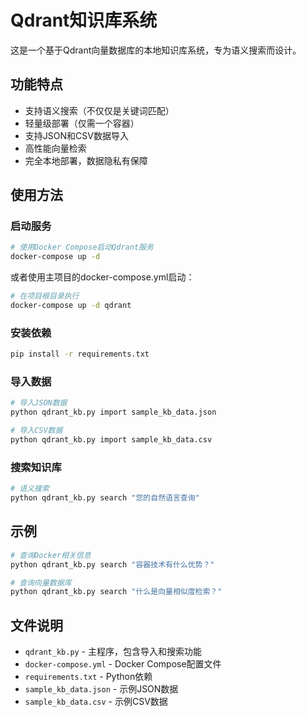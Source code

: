 # Qdrant知识库系统

这是一个基于Qdrant向量数据库的本地知识库系统，专为语义搜索而设计。

## 功能特点

- 支持语义搜索（不仅仅是关键词匹配）
- 轻量级部署（仅需一个容器）
- 支持JSON和CSV数据导入
- 高性能向量检索
- 完全本地部署，数据隐私有保障

## 使用方法

### 启动服务

```bash
# 使用Docker Compose启动Qdrant服务
docker-compose up -d
```

或者使用主项目的docker-compose.yml启动：

```bash
# 在项目根目录执行
docker-compose up -d qdrant
```

### 安装依赖

```bash
pip install -r requirements.txt
```

### 导入数据

```bash
# 导入JSON数据
python qdrant_kb.py import sample_kb_data.json

# 导入CSV数据
python qdrant_kb.py import sample_kb_data.csv
```

### 搜索知识库

```bash
# 语义搜索
python qdrant_kb.py search "您的自然语言查询"
```

## 示例

```bash
# 查询Docker相关信息
python qdrant_kb.py search "容器技术有什么优势？"

# 查询向量数据库
python qdrant_kb.py search "什么是向量相似度检索？"
```

## 文件说明

- `qdrant_kb.py` - 主程序，包含导入和搜索功能
- `docker-compose.yml` - Docker Compose配置文件
- `requirements.txt` - Python依赖
- `sample_kb_data.json` - 示例JSON数据
- `sample_kb_data.csv` - 示例CSV数据 